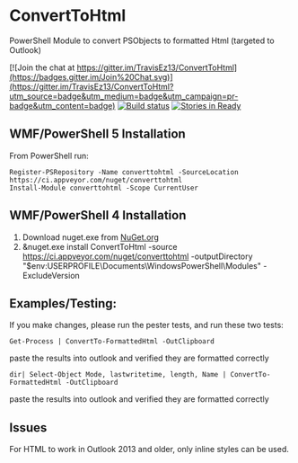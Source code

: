 # ConvertToHtml

PowerShell Module to convert PSObjects to formatted Html (targeted to Outlook)

[![Join the chat at https://gitter.im/TravisEz13/ConvertToHtml](https://badges.gitter.im/Join%20Chat.svg)](https://gitter.im/TravisEz13/ConvertToHtml?utm_source=badge&utm_medium=badge&utm_campaign=pr-badge&utm_content=badge)
[![Build status](https://ci.appveyor.com/api/projects/status/j1vu2x67hxjmbtes/branch/master?svg=true)](https://ci.appveyor.com/project/TravisEz13/converttohtml/branch/master)
[![Stories in Ready](https://badge.waffle.io/TravisEz13/ConvertToHtml.png?label=ready&title=Ready)](https://waffle.io/TravisEz13/ConvertToHtml)

WMF/PowerShell 5 Installation
--------------------------------
From PowerShell run:

	Register-PSRepository -Name converttohtml -SourceLocation https://ci.appveyor.com/nuget/converttohtml
	Install-Module converttohtml -Scope CurrentUser

WMF/PowerShell 4 Installation
-----------------------------
 1. Download nuget.exe from [NuGet.org](https://nuget.org/nuget.exe) 
 2. &nuget.exe install ConvertToHtml -source https://ci.appveyor.com/nuget/converttohtml -outputDirectory "$env:USERPROFILE\Documents\WindowsPowerShell\Modules\" -ExcludeVersion

Examples/Testing:
-----------------

If you make changes, please run the pester tests, and run these two tests:

    Get-Process | ConvertTo-FormattedHtml -OutClipboard

paste the results into outlook and verified they are formatted correctly

    dir| Select-Object Mode, lastwritetime, length, Name | ConvertTo-FormattedHtml -OutClipboard

paste the results into outlook and verified they are formatted correctly

Issues
------
For HTML to work in Outlook 2013 and older, only inline styles can be used.
